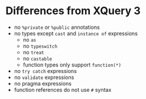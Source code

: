 # Differences from XQuery 3

- no `%private` or `%public` annotations
- no types except `cast` and `instance of` expressions
  - no `as`
  - no `typeswitch`
  - no `treat`
  - no `castable`
  - function types only support `function(*)`
- no `try catch` expressions
- no `validate` expressions
- no pragma expressions
- function references do not use `#` syntax
